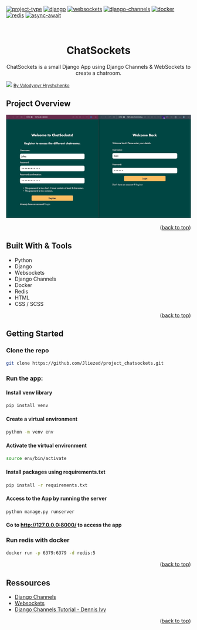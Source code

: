 <div id="top"></div>

<!-- PROJECT SHIELDS -->
<!--
*** I'm using markdown "reference style" links for readability.
*** Reference links are enclosed in brackets [ ] instead of parentheses ( ).
*** See the bottom of this document for the declaration of the reference variables
*** for contributors-url, forks-url, etc. This is an optional, concise syntax you may use.
*** https://www.markdownguide.org/basic-syntax/#reference-style-links
-->
[![project-type][project-type-shield]][project-type-url]
[![django][django-shield]][django-url]
[![websockets][websockets-shield]][websockets-url]
[![django-channels][django-channels-shield]][django-channels-url]
[![docker][docker-shield]][docker-url]
[![redis][redis-shield]][redis-url]
[![async-await][async-await-shield]][async-await-url]





<!-- PROJECT LOGO -->
<br />
<div align="center">

<h1 align="center"> ChatSockets </h1>

  <p align="center">
   ChatSockets is a small Django App using Django Channels & WebSockets to create a chatroom.
    <br />
</p>
</div>

<img src="https://images.unsplash.com/photo-1577563908411-5077b6dc7624?ixlib=rb-4.0.3&ixid=MnwxMjA3fDB8MHxwaG90by1wYWdlfHx8fGVufDB8fHx8&auto=format&fit=crop&w=1770&q=80">
<a href="https://images.unsplash.com/photo-1577563908411-5077b6dc7624?ixlib=rb-4.0.3&ixid=MnwxMjA3fDB8MHxwaG90by1wYWdlfHx8fGVufDB8fHx8&auto=format&fit=crop&w=1770&q=80"><small>By Volodymyr Hryshchenko</small></a>




<!-- ABOUT THE PROJECT -->
## Project Overview
![Overview](static/readme/chatsockets.gif)


<p align="right">(<a href="#top">back to top</a>)</p>



## Built With & Tools

* Python 
* Django
* Websockets
* Django Channels
* Docker
* Redis
* HTML
* CSS / SCSS

<p align="right">(<a href="#top">back to top</a>)</p>



<!-- GETTING STARTED -->
## Getting Started

### Clone the repo

   ```sh
   git clone https://github.com/Jliezed/project_chatsockets.git
   ```

### Run the app:
#### Install venv library
   ```sh
   pip install venv
   ```
#### Create a virtual environment
   ```sh
   python -m venv env
   ```
#### Activate the virtual environment
   ```sh
   source env/bin/activate
   ```
#### Install packages using requirements.txt
   ```sh
   pip install -r requirements.txt
   ```
      
#### Access to the App by running the server
   ```sh
   python manage.py runserver
   ```
#### Go to http://127.0.0.0:8000/ to access the app

### Run redis with docker
   ```sh
   docker run -p 6379:6379 -d redis:5
   ```

<p align="right">(<a href="#top">back to top</a>)</p>

<!-- Ressources -->
## Ressources
- [Django Channels](https://channels.readthedocs.io/en/stable/introduction.html)
- [Websockets](https://developer.mozilla.org/en-US/docs/Web/API/WebSockets_API)
- [Django Channels Tutorial - Dennis Ivy](https://www.youtube.com/watch?v=cw8-KFVXpTE)


<p align="right">(<a href="#top">back to top</a>)</p>

<!-- MARKDOWN LINKS & IMAGES -->
<!-- https://www.markdownguide.org/basic-syntax/#reference-style-links -->
[project-type-shield]: https://img.shields.io/badge/TYPE-SIDE%20PROJECT-blueviolet?style=for-the-badge
[project-type-url]: https://github.com/Jliezed/project_chatsockets

[django-shield]: https://img.shields.io/badge/DJANGO-blue?style=for-the-badge
[django-url]: https://www.djangoproject.com/

[django-channels-shield]: https://img.shields.io/badge/-DJANGO%20CHANNELS-blue?style=for-the-badge
[django-channels-url]: https://channels.readthedocs.io/en/stable/

[websockets-shield]: https://img.shields.io/badge/-WEBSOCKETS-blue?style=for-the-badge
[websockets-url]: https://en.wikipedia.org/wiki/WebSocket

[docker-shield]: https://img.shields.io/badge/-DOCKER-blue?style=for-the-badge
[docker-url]: https://www.docker.com/

[redis-shield]: https://img.shields.io/badge/-REDIS-blue?style=for-the-badge
[redis-url]: https://redis.io/

[async-await-shield]: https://img.shields.io/badge/-ASYNC%20AWAIT-blue?style=for-the-badge
[async-await-url]: https://docs.python.org/3/library/asyncio-task.html

